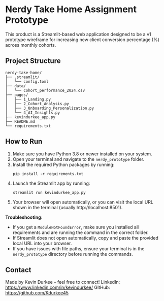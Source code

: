 # Nerdy Take Home Assignment Prototype
This product is a Streamlit-based web application designed to be a v1 prototype wireframe for increasing new client conversion percentage (%) across monthly cohorts.

## Project Structure
```
nerdy-take-home/
├── .streamlit/
│   └── config.toml
├── data/
│   └── cohort_performance_2024.csv
├── pages/
│   ├── 1_Landing.py
│   ├── 2_Cohort_Analysis.py
│   ├── 3_Onboarding_Personalization.py
│   └── 4_AI_Insights.py
├── kevindurkee_app.py
├── README.md
└── requirements.txt
```


## How to Run
1. Make sure you have Python 3.8 or newer installed on your system.
2. Open your terminal and navigate to the `nerdy_prototype` folder.
3. Install the required Python packages by running:
   ```
   pip install -r requirements.txt
   ```
4. Launch the Streamlit app by running:
   ```
   streamlit run kevindurkee_app.py
   ```
5. Your browser will open automatically, or you can visit the local URL shown in the terminal (usually http://localhost:8501).

**Troubleshooting:**
- If you get a `ModuleNotFoundError`, make sure you installed all requirements and are running the command in the correct folder.
- If Streamlit does not open automatically, copy and paste the provided local URL into your browser.
- If you have issues with file paths, ensure your terminal is in the `nerdy_prototype` directory before running the commands.


## Contact
Made by Kevin Durkee – feel free to connect!
LinkedIn: https://www.linkedin.com/in/kevindurkee/
GitHub: https://github.com/Kdurkee45
